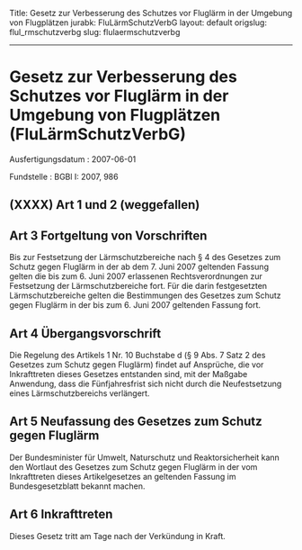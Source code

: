 Title: Gesetz zur Verbesserung des Schutzes vor Fluglärm in der Umgebung von Flugplätzen
jurabk: FluLärmSchutzVerbG
layout: default
origslug: flul_rmschutzverbg
slug: flulaermschutzverbg

---

# Gesetz zur Verbesserung des Schutzes vor Fluglärm in der Umgebung von Flugplätzen (FluLärmSchutzVerbG)

Ausfertigungsdatum
:   2007-06-01

Fundstelle
:   BGBl I: 2007, 986



## (XXXX) Art 1 und 2 (weggefallen)


## Art 3 Fortgeltung von Vorschriften

Bis zur Festsetzung der Lärmschutzbereiche nach § 4 des Gesetzes zum
Schutz gegen Fluglärm in der ab dem 7. Juni 2007 geltenden Fassung
gelten die bis zum 6. Juni 2007 erlassenen Rechtsverordnungen zur
Festsetzung der Lärmschutzbereiche fort. Für die darin festgesetzten
Lärmschutzbereiche gelten die Bestimmungen des Gesetzes zum Schutz
gegen Fluglärm in der bis zum 6. Juni 2007 geltenden Fassung fort.


## Art 4 Übergangsvorschrift

Die Regelung des Artikels 1 Nr. 10 Buchstabe d (§ 9 Abs. 7 Satz 2 des
Gesetzes zum Schutz gegen Fluglärm) findet auf Ansprüche, die vor
Inkrafttreten dieses Gesetzes entstanden sind, mit der Maßgabe
Anwendung, dass die Fünfjahresfrist sich nicht durch die
Neufestsetzung eines Lärmschutzbereichs verlängert.


## Art 5 Neufassung des Gesetzes zum Schutz gegen Fluglärm

Der Bundesminister für Umwelt, Naturschutz und Reaktorsicherheit kann
den Wortlaut des Gesetzes zum Schutz gegen Fluglärm in der vom
Inkrafttreten dieses Artikelgesetzes an geltenden Fassung im
Bundesgesetzblatt bekannt machen.


## Art 6 Inkrafttreten

Dieses Gesetz tritt am Tage nach der Verkündung in Kraft.

